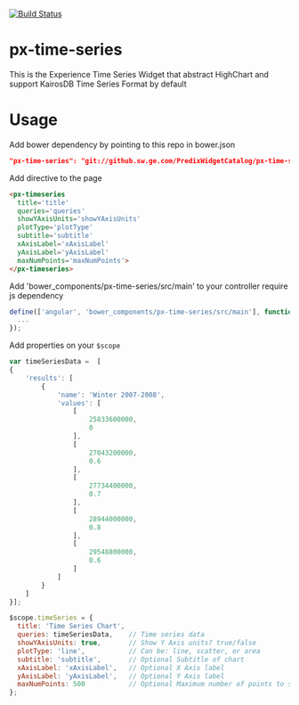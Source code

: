 [![Build Status](http://alpha.menlo-ci.sw.ge.com:11112/job/px-timeseries/badge/icon)](http://alpha.menlo-ci.sw.ge.com:11112/job/px-timeseries/)

px-time-series
==============

This is the Experience Time Series Widget that abstract HighChart and support KairosDB Time Series Format by default

# Usage
Add bower dependency by pointing to this repo in bower.json

```json
"px-time-series": "git://github.sw.ge.com/PredixWidgetCatalog/px-time-series.git#develop"
```

Add directive to the page

```html
<px-timeseries 
  title='title' 
  queries='queries' 
  showYAxisUnits='showYAxisUnits' 
  plotType='plotType' 
  subtitle='subtitle' 
  xAxisLabel='xAxisLabel' 
  yAxisLabel='yAxisLabel' 
  maxNumPoints='maxNumPoints'>
</px-timeseries>
```

Add 'bower_components/px-time-series/src/main' to your controller require js dependency

```js
define(['angular', 'bower_components/px-time-series/src/main'], function(angular) {
  ...
});
```

Add properties on your `$scope`

```js
var timeSeriesData =  [
{
    'results': [
        {
            'name': 'Winter 2007-2008',
            'values': [
                [
                    25833600000,
                    0
                ],
                [
                    27043200000,
                    0.6
                ],
                [
                    27734400000,
                    0.7
                ],
                [
                    28944000000,
                    0.8
                ],
                [
                    29548800000,
                    0.6
                ]
            ]
        }
    ]
}];

$scope.timeSeries = {
  title: 'Time Series Chart',
  queries: timeSeriesData,    // Time series data 
  showYAxisUnits: true,       // Show Y Axis units? true/false
  plotType: 'line',           // Can be: line, scatter, or area
  subtitle: 'subtitle',       // Optional Subtitle of chart
  xAxisLabel: 'xAxisLabel',   // Optional X Axis label
  yAxisLabel: 'yAxisLabel',   // Optional Y Axis label
  maxNumPoints: 500           // Optional Maximum number of points to show
};
```

